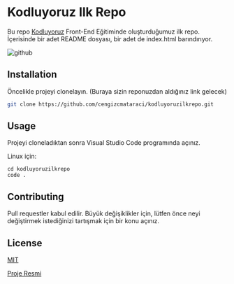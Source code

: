 # Kodluyoruz Ilk Repo

Bu repo [Kodluyoruz](https://www.kodluyoruz.org) Front-End Eğitiminde oluşturduğumuz ilk repo. İçerisinde bir adet README dosyası, bir adet de index.html barındırıyor.

![github](figures/github.png)

## Installation

Öncelikle projeyi clonelayın. (Buraya sizin reponuzdan aldığınız link gelecek)

```bash
git clone https://github.com/cengizcmataraci/kodluyoruzilkrepo.git
```

## Usage

Projeyi cloneladıktan sonra Visual Studio Code programında açınız.

Linux için:
```linux
cd kodluyoruzilkrepo
code .
```

## Contributing
Pull requestler kabul edilir. Büyük değişiklikler için, lütfen önce neyi değiştirmek istediğinizi tartışmak için bir konu açınız.


## License
[MIT](https://choosealicense.com/licenses/mit/)

[Proje Resmi](https://lh3.googleusercontent.com/proxy/tC1DpVPndDbI5mwnrg-4sfa5TkeWbcA80DiwltSgdSyIUhp_iZ-7KGu2pbpcNrJfEwJgnYGle9O2sFSMlg7wpkS7LayABnExFubXUAGEwD0DAsVm1nzk0d3sKdgMvQhl_0fV-7iyp27ABxBz5Je1Vcs5trRh3nvbFSMqYv16nc5jMJNZrgOOtas0ojzBDj-yHVy-hw)